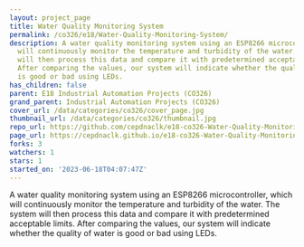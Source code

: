 ```yaml
---
layout: project_page
title: Water Quality Monitoring System
permalink: /co326/e18/Water-Quality-Monitoring-System/
description: A water quality monitoring system using an ESP8266 microcontroller, which
  will continuously monitor the temperature and turbidity of the water. The system
  will then process this data and compare it with predetermined acceptable limits.
  After comparing the values, our system will indicate whether the quality of water
  is good or bad using LEDs.
has_children: false
parent: E18 Industrial Automation Projects (CO326)
grand_parent: Industrial Automation Projects (CO326)
cover_url: /data/categories/co326/cover_page.jpg
thumbnail_url: /data/categories/co326/thumbnail.jpg
repo_url: https://github.com/cepdnaclk/e18-co326-Water-Quality-Monitoring-System
page_url: https://cepdnaclk.github.io/e18-co326-Water-Quality-Monitoring-System
forks: 3
watchers: 1
stars: 1
started_on: '2023-06-18T04:07:47Z'
---
```


A water quality monitoring system using an ESP8266 microcontroller, which will continuously monitor the temperature and turbidity of the water. The system will then process this data and compare it with predetermined acceptable limits. After comparing the values, our system will indicate whether the quality of water is good or bad using LEDs.
